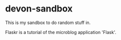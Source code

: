 devon-sandbox
=============

This is my sandbox to do random stuff in.

Flaskr is a tutorial of the microblog application 'Flask'.
